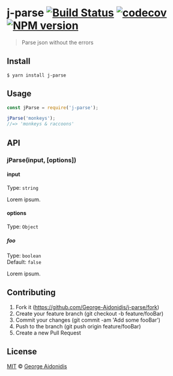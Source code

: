 # j-parse [![Build Status](https://travis-ci.org/George-Aidonidis/j-parse.svg?branch=master)](https://travis-ci.org/George-Aidonidis/j-parse)  [![codecov](https://codecov.io/gh/George-Aidonidis/j-parse/badge.svg?branch=master)](https://codecov.io/gh/George-Aidonidis/j-parse?branch=master) [![NPM version](https://img.shields.io/npm/v/j-parse.svg?style=flat)](https://www.npmjs.com/package/j-parse)

> Parse json without the errors

## Install

```
$ yarn install j-parse
```

## Usage

```js
const jParse = require('j-parse');

jParse('monkeys');
//=> 'monkeys & raccoons'
```

## API

### jParse(input, [options])

#### input

Type: `string`

Lorem ipsum.

#### options

Type: `Object`

##### foo

Type: `boolean`<br>
Default: `false`

Lorem ipsum.

## Contributing

1. Fork it (<https://github.com/George-Aidonidis/j-parse/fork>)
2. Create your feature branch (git checkout -b feature/fooBar)
3. Commit your changes (git commit -am 'Add some fooBar')
4. Push to the branch (git push origin feature/fooBar)
5. Create a new Pull Request

## License

[MIT](./license) © [George Aidonidis](https://georgeaidonidis.com)
